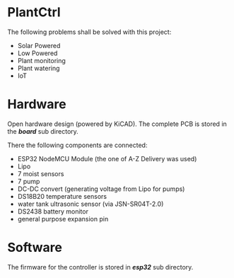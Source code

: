 # PlantCtrl

The following problems shall be solved with this project:
* Solar Powered
* Low Powered
* Plant monitoring
* Plant watering
* IoT

# Hardware
Open hardware design (powered by KiCAD).
The complete PCB is stored in the ***board*** sub directory.

There the following components are connected:
* ESP32 NodeMCU Module (the one of A-Z Delivery was used)
* Lipo
* 7 moist sensors
* 7 pump
* DC-DC convert (generating voltage from Lipo for pumps)
* DS18B20 temperature sensors
* water tank ultrasonic sensor (via JSN-SR04T-2.0)
* DS2438 battery monitor
* general purpose expansion pin

# Software
The firmware for the controller is stored in ***esp32*** sub directory.
